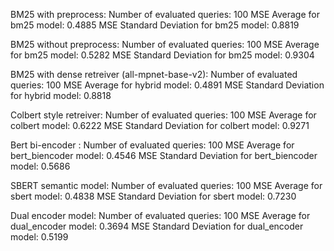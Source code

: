 BM25 with preprocess:
Number of evaluated queries: 100
MSE Average for bm25 model: 0.4885
MSE Standard Deviation for bm25 model: 0.8819

BM25 without preprocess:
Number of evaluated queries: 100
MSE Average for bm25 model: 0.5282
MSE Standard Deviation for bm25 model: 0.9304

BM25 with dense retreiver (all-mpnet-base-v2):
Number of evaluated queries: 100
MSE Average for hybrid model: 0.4891
MSE Standard Deviation for hybrid model: 0.8818

Colbert style retreiver:
Number of evaluated queries: 100
MSE Average for colbert model: 0.6222
MSE Standard Deviation for colbert model: 0.9271

Bert bi-encoder :
Number of evaluated queries: 100
MSE Average for bert_biencoder model: 0.4546
MSE Standard Deviation for bert_biencoder model: 0.5686

SBERT semantic model:
Number of evaluated queries: 100
MSE Average for sbert model: 0.4838
MSE Standard Deviation for sbert model: 0.7230

Dual encoder model:
Number of evaluated queries: 100
MSE Average for dual_encoder model: 0.3694
MSE Standard Deviation for dual_encoder model: 0.5199